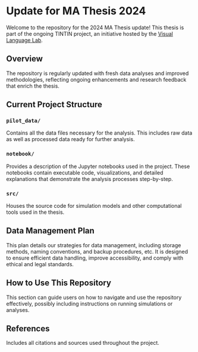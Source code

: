 # Update for MA Thesis 2024
Welcome to the repository for the 2024 MA Thesis update! This thesis is part of the ongoing TINTIN project, an initiative hosted by the [Visual Language Lab](https://www.visuallanguagelab.com/tintin).

## Overview
The repository is regularly updated with fresh data analyses and improved methodologies, reflecting ongoing enhancements and research feedback that enrich the thesis.

## Current Project Structure

### `pilot_data/`
Contains all the data files necessary for the analysis. This includes raw data as well as processed data ready for further analysis.

### `notebook/`
Provides a description of the Jupyter notebooks used in the project. These notebooks contain executable code, visualizations, and detailed explanations that demonstrate the analysis processes step-by-step.

### `src/`
Houses the source code for simulation models and other computational tools used in the thesis.

## Data Management Plan
This plan details our strategies for data management, including storage methods, naming conventions, and backup procedures, etc. It is designed to ensure efficient data handling, improve accessibility, and comply with ethical and legal standards.

## How to Use This Repository
This section can guide users on how to navigate and use the repository effectively, possibly including instructions on running simulations or analyses.

## References
Includes all citations and sources used throughout the project.
